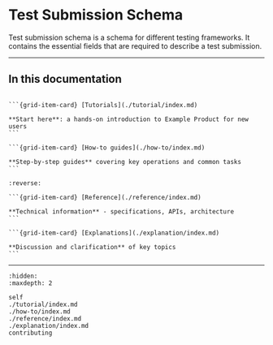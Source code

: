 # Test Submission Schema

Test submission schema is a schema for different testing frameworks.
It contains the essential fields that are required to describe a test submission.

---------

## In this documentation

````{grid} 1 1 2 2

```{grid-item-card} [Tutorials](./tutorial/index.md)

**Start here**: a hands-on introduction to Example Product for new users
```

```{grid-item-card} [How-to guides](./how-to/index.md)

**Step-by-step guides** covering key operations and common tasks
```

````

````{grid} 1 1 2 2
:reverse:

```{grid-item-card} [Reference](./reference/index.md)

**Technical information** - specifications, APIs, architecture
```

```{grid-item-card} [Explanations](./explanation/index.md)

**Discussion and clarification** of key topics
```

````

---------


```{toctree}
:hidden:
:maxdepth: 2

self
./tutorial/index.md
./how-to/index.md
./reference/index.md
./explanation/index.md
contributing
```
